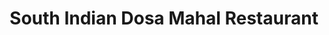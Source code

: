 ---
title: "South Indian Dosa Mahal Restaurant"
url: /toronto/south-indian-dosa-mahal-restaurant/
shop: vacant
---